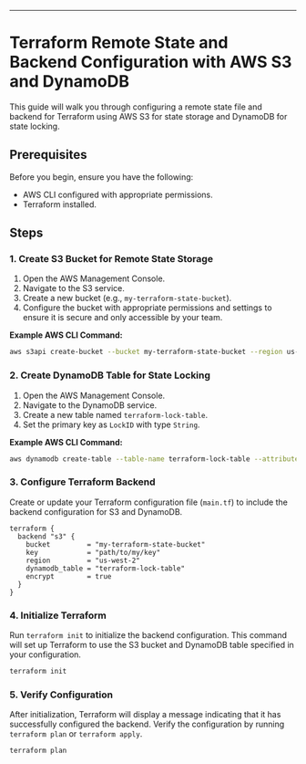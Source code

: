 ---

# Terraform Remote State and Backend Configuration with AWS S3 and DynamoDB

This guide will walk you through configuring a remote state file and backend for Terraform using AWS S3 for state storage and DynamoDB for state locking.

## Prerequisites

Before you begin, ensure you have the following:
- AWS CLI configured with appropriate permissions.
- Terraform installed.

## Steps

### 1. Create S3 Bucket for Remote State Storage

1. Open the AWS Management Console.
2. Navigate to the S3 service.
3. Create a new bucket (e.g., `my-terraform-state-bucket`).
4. Configure the bucket with appropriate permissions and settings to ensure it is secure and only accessible by your team.

**Example AWS CLI Command:**

```sh
aws s3api create-bucket --bucket my-terraform-state-bucket --region us-west-2
```

### 2. Create DynamoDB Table for State Locking

1. Open the AWS Management Console.
2. Navigate to the DynamoDB service.
3. Create a new table named `terraform-lock-table`.
4. Set the primary key as `LockID` with type `String`.

**Example AWS CLI Command:**

```sh
aws dynamodb create-table --table-name terraform-lock-table --attribute-definitions AttributeName=LockID,AttributeType=S --key-schema AttributeName=LockID,KeyType=HASH --provisioned-throughput ReadCapacityUnits=5,WriteCapacityUnits=5
```

### 3. Configure Terraform Backend

Create or update your Terraform configuration file (`main.tf`) to include the backend configuration for S3 and DynamoDB.

```hcl
terraform {
  backend "s3" {
    bucket         = "my-terraform-state-bucket"
    key            = "path/to/my/key"
    region         = "us-west-2"
    dynamodb_table = "terraform-lock-table"
    encrypt        = true
  }
}
```

### 4. Initialize Terraform

Run `terraform init` to initialize the backend configuration. This command will set up Terraform to use the S3 bucket and DynamoDB table specified in your configuration.

```sh
terraform init
```

### 5. Verify Configuration

After initialization, Terraform will display a message indicating that it has successfully configured the backend. Verify the configuration by running `terraform plan` or `terraform apply`.

```sh
terraform plan
```
